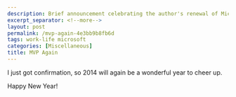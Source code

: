 ```yaml
---
description: Brief announcement celebrating the author's renewal of Microsoft MVP award for 2014, marking another year of community recognition.
excerpt_separator: <!--more-->
layout: post
permalink: /mvp-again-4e3bb9b8fb6d
tags: work-life microsoft
categories: [Miscellaneous]
title: MVP Again
---
```

I just got confirmation, so 2014 will again be a wonderful year to cheer up.

Happy New Year!
<!--more-->